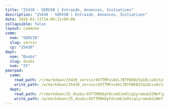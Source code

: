 ```yaml
---
title: "25430 - SERVIN | Entraide, Annonces, Initiatives"
description: "25430 - SERVIN | Entraide, Annonces, Initiatives"
date: 2020-01-11T14:09:21+09:00
collapsible: false
layout: commune
comm:
  nom: "SERVIN"
  slug: servin
  cp: "25430"
dept:
  nom: "Doubs"
  slug: doubs
  num: "25"
peerpad:
  comm:
    read_path: /r/markdown/25430_servin/4XTTMFxsAVL7BTFWEB2Sq18Lva9cSzqXYEhPKjXckQ6r6Gai4
    write_path: /w/markdown/25430_servin/4XTTMFxsAVL7BTFWEB2Sq18Lva9cSzqXYEhPKjXckQ6r6Gai4-K3TgUiYAdV8AHKjQLTtw4n5KiFTHeeD578QUjkbNqb1t3sqpLfMNSpCvBJe7J15mPAiEC4J2r2h6XcmCceWMA6GyRmrvHtigSwQ3MufRpQ74VJm4z8AcuRufQcHzcnUj6xaSHCVe
  dept:
    read_path: /r/markdown/25_doubs/4XTTM9HdyFdcsmEJw91cq1yramubS2Nmf1ps2s84xcMxY74Zv
    write_path: /w/markdown/25_doubs/4XTTM9HdyFdcsmEJw91cq1yramubS2Nmf1ps2s84xcMxY74Zv-K3TgURza6A4QY75MscA2g52nUX9tjMQaHW9mgBSgyRKNNp3M6gkaXA9iDDtpbSx22mTSZbQLYS1izbwsznz8e9u5BERCmGKxZ379xV2nAaDe1bGyxrjytc7G1EcbGtknRFYQ1Lxp
---
```


